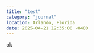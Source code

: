 ```yaml
---
title: "test"
category: "journal"
location: Orlando, Florida
date: 2025-04-21 12:35:00 -0400
---
```


ok
